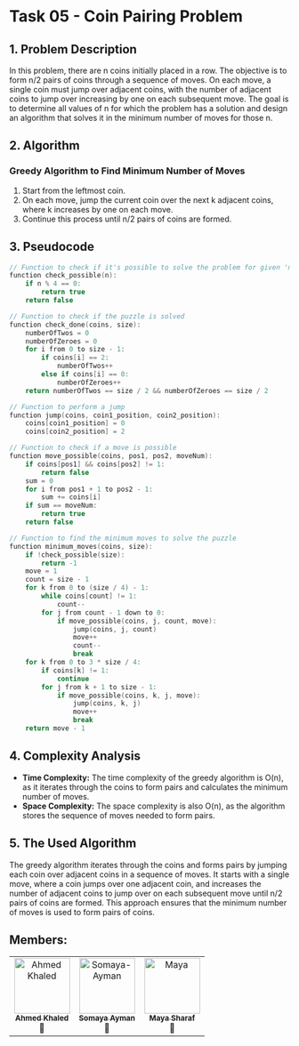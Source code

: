 # Task 05 - Coin Pairing Problem

## 1. Problem Description
In this problem, there are n coins initially placed in a row. The objective is to form n/2 pairs of coins through a sequence of moves. On each move, a single coin must jump over adjacent coins, with the number of adjacent coins to jump over increasing by one on each subsequent move. The goal is to determine all values of n for which the problem has a solution and design an algorithm that solves it in the minimum number of moves for those n.

## 2. Algorithm
### Greedy Algorithm to Find Minimum Number of Moves
1. Start from the leftmost coin.
2. On each move, jump the current coin over the next k adjacent coins, where k increases by one on each move.
3. Continue this process until n/2 pairs of coins are formed.

## 3. Pseudocode
```cpp
// Function to check if it's possible to solve the problem for given 'n'
function check_possible(n):
    if n % 4 == 0:
        return true
    return false

// Function to check if the puzzle is solved
function check_done(coins, size):
    numberOfTwos = 0
    numberOfZeroes = 0
    for i from 0 to size - 1:
        if coins[i] == 2:
            numberOfTwos++
        else if coins[i] == 0:
            numberOfZeroes++
    return numberOfTwos == size / 2 && numberOfZeroes == size / 2

// Function to perform a jump
function jump(coins, coin1_position, coin2_position):
    coins[coin1_position] = 0
    coins[coin2_position] = 2

// Function to check if a move is possible
function move_possible(coins, pos1, pos2, moveNum):
    if coins[pos1] && coins[pos2] != 1:
        return false
    sum = 0
    for i from pos1 + 1 to pos2 - 1:
        sum += coins[i]
    if sum == moveNum:
        return true
    return false

// Function to find the minimum moves to solve the puzzle
function minimum_moves(coins, size):
    if !check_possible(size):
        return -1
    move = 1
    count = size - 1
    for k from 0 to (size / 4) - 1:
        while coins[count] != 1:
            count--
        for j from count - 1 down to 0:
            if move_possible(coins, j, count, move):
                jump(coins, j, count)
                move++
                count--
                break
    for k from 0 to 3 * size / 4:
        if coins[k] != 1:
            continue
        for j from k + 1 to size - 1:
            if move_possible(coins, k, j, move):
                jump(coins, k, j)
                move++
                break
    return move - 1
```

## 4. Complexity Analysis
- **Time Complexity:** The time complexity of the greedy algorithm is O(n), as it iterates through the coins to form pairs and calculates the minimum number of moves.
- **Space Complexity:** The space complexity is also O(n), as the algorithm stores the sequence of moves needed to form pairs.

## 5. The Used Algorithm
The greedy algorithm iterates through the coins and forms pairs by jumping each coin over adjacent coins in a sequence of moves. It starts with a single move, where a coin jumps over one adjacent coin, and increases the number of adjacent coins to jump over on each subsequent move until n/2 pairs of coins are formed. This approach ensures that the minimum number of moves is used to form pairs of coins.

## Members:
<table>
  <tbody>
    <tr>
      <td align="center" valign="top" width="33.33%"><a href="https://github.com/Ahmed-Khaled-Abdelmaksod"><img src="https://github.com/Ahmed-Khaled-Abdelmaksod.png" width="100px;" alt="Ahmed Khaled"/><br /><sub><b>Ahmed Khaled</b></sub></a><br />🤨</td>
      <td align="center" valign="top" width="33.33%"><a href="https://github.com/Somaya-Ayman"><img src="https://github.com/Somaya-Ayman.png" width="100px;" alt="Somaya-Ayman"/><br /><sub><b>Somaya Ayman</b></sub></a><br />💫</td>
      <td align="center" valign="top" width="33.33%"><a href="https://github.com/MightyMaya"><img src="https://github.com/MightyMaya.png" width="100px;" alt="Maya"/><br /><sub><b>Maya Sharaf</b></sub></a><br />🌷</td>
    </tr>
  </tbody>
</table>
